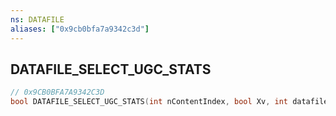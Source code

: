 ```yaml
---
ns: DATAFILE
aliases: ["0x9cb0bfa7a9342c3d"]
---
```

## DATAFILE_SELECT_UGC_STATS

```c
// 0x9CB0BFA7A9342C3D
bool DATAFILE_SELECT_UGC_STATS(int nContentIndex, bool Xv, int datafileIndex);
```
